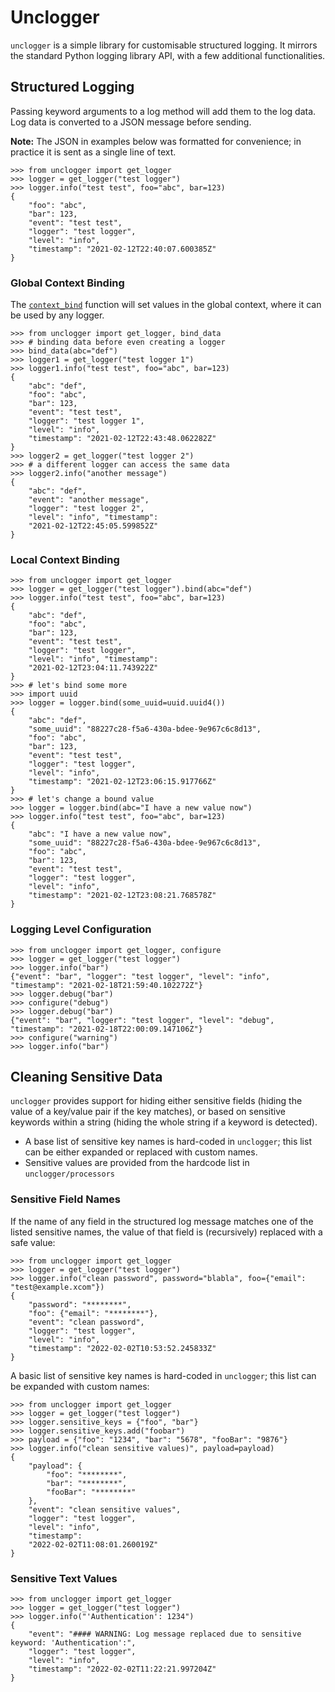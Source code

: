 # Unclogger

`unclogger` is a simple library for customisable structured logging. It mirrors the standard Python logging library API, with a few additional functionalities.

## Structured Logging

Passing keyword arguments to a log method will add them to the log data. Log data is converted to a JSON message before sending.

**Note:** The JSON in examples below was formatted for convenience; in practice it is sent as a single line of text.

    >>> from unclogger import get_logger
    >>> logger = get_logger("test logger")
    >>> logger.info("test test", foo="abc", bar=123)
    {
        "foo": "abc", 
        "bar": 123, 
        "event": "test test", 
        "logger": "test logger", 
        "level": "info", 
        "timestamp": "2021-02-12T22:40:07.600385Z"
    }

### Global Context Binding

The [`context_bind`](reference.md#uncloggerloggercontext_bind) function will set values in the global context, where it can be used by any logger.

    >>> from unclogger import get_logger, bind_data
    >>> # binding data before even creating a logger
    >>> bind_data(abc="def")
    >>> logger1 = get_logger("test logger 1")
    >>> logger1.info("test test", foo="abc", bar=123)
    {
        "abc": "def", 
        "foo": "abc", 
        "bar": 123, 
        "event": "test test", 
        "logger": "test logger 1", 
        "level": "info", 
        "timestamp": "2021-02-12T22:43:48.062282Z"
    }
    >>> logger2 = get_logger("test logger 2")
    >>> # a different logger can access the same data
    >>> logger2.info("another message")
    {
        "abc": "def", 
        "event": "another message", 
        "logger": "test logger 2", 
        "level": "info", "timestamp": 
        "2021-02-12T22:45:05.599852Z"
    }

### Local Context Binding

    >>> from unclogger import get_logger
    >>> logger = get_logger("test logger").bind(abc="def")
    >>> logger.info("test test", foo="abc", bar=123)
    {
        "abc": "def", 
        "foo": "abc", 
        "bar": 123, 
        "event": "test test", 
        "logger": "test logger", 
        "level": "info", "timestamp": 
        "2021-02-12T23:04:11.743922Z"
    }
    >>> # let's bind some more
    >>> import uuid
    >>> logger = logger.bind(some_uuid=uuid.uuid4())
    {
        "abc": "def", 
        "some_uuid": "88227c28-f5a6-430a-bdee-9e967c6c8d13",
        "foo": "abc", 
        "bar": 123, 
        "event": "test test", 
        "logger": "test logger", 
        "level": "info", 
        "timestamp": "2021-02-12T23:06:15.917766Z"
    }
    >>> # let's change a bound value
    >>> logger = logger.bind(abc="I have a new value now")
    >>> logger.info("test test", foo="abc", bar=123)
    {
        "abc": "I have a new value now",
        "some_uuid": "88227c28-f5a6-430a-bdee-9e967c6c8d13",
        "foo": "abc",
        "bar": 123,
        "event": "test test",
        "logger": "test logger",
        "level": "info",
        "timestamp": "2021-02-12T23:08:21.768578Z"
    }

### Logging Level Configuration

    >>> from unclogger import get_logger, configure
    >>> logger = get_logger("test logger")
    >>> logger.info("bar")
    {"event": "bar", "logger": "test logger", "level": "info", "timestamp": "2021-02-18T21:59:40.102272Z"}
    >>> logger.debug("bar")
    >>> configure("debug")
    >>> logger.debug("bar")
    {"event": "bar", "logger": "test logger", "level": "debug", "timestamp": "2021-02-18T22:00:09.147106Z"}
    >>> configure("warning")
    >>> logger.info("bar")

   
## Cleaning Sensitive Data

`unclogger` provides support for hiding either sensitive fields (hiding the value of a key/value pair if the key matches), or based on sensitive keywords within a string (hiding the whole string if a keyword is detected).

* A base list of sensitive key names is hard-coded in `unclogger`; this list can be either expanded or replaced with custom names.
* Sensitive values are provided from the hardcode list in `unclogger/processors`

### Sensitive Field Names

If the name of any field in the structured log message matches one of the listed sensitive names, the value of that field is (recursively) replaced with a safe value:

    >>> from unclogger import get_logger
    >>> logger = get_logger("test logger")
    >>> logger.info("clean password", password="blabla", foo={"email": "test@example.xcom"})
    {
        "password": "********",
        "foo": {"email": "********"},
        "event": "clean password",
        "logger": "test logger",
        "level": "info",
        "timestamp": "2022-02-02T10:53:52.245833Z"
    }

A basic list of sensitive key names is hard-coded in `unclogger`; this list can be expanded with custom names:

    >>> from unclogger import get_logger
    >>> logger = get_logger("test logger")
    >>> logger.sensitive_keys = {"foo", "bar"}
    >>> logger.sensitive_keys.add("foobar")
    >>> payload = {"foo": "1234", "bar": "5678", "fooBar": "9876"}
    >>> logger.info("clean sensitive values)", payload=payload)
    {
        "payload": {
            "foo": "********",
            "bar": "********",
            "fooBar": "********"
        },
        "event": "clean sensitive values",
        "logger": "test logger",
        "level": "info",
        "timestamp":
        "2022-02-02T11:08:01.260019Z"
    }

### Sensitive Text Values
    >>> from unclogger import get_logger
    >>> logger = get_logger("test logger")
    >>> logger.info("'Authentication': 1234")
    {
        "event": "#### WARNING: Log message replaced due to sensitive keyword: 'Authentication':",
        "logger": "test logger",
        "level": "info",
        "timestamp": "2022-02-02T11:22:21.997204Z"
    }
